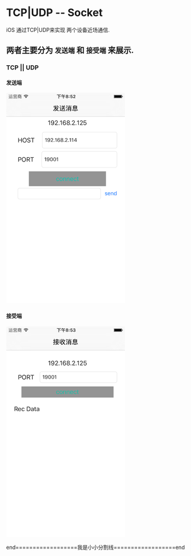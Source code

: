 # TCP|UDP -- Socket
iOS 通过TCP|UDP来实现 两个设备近场通信.

## 两者主要分为 `发送端` 和 `接受端` 来展示.

### TCP ||  UDP
#### 发送端
![Socket Send](Resouces/Socket_Send.png)

#### 接受端
![Socket Rec](Resouces/Socket_Rec.png)

end==================我是小小分割线==================end
